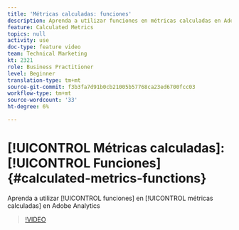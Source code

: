 ```yaml
---
title: 'Métricas calculadas: funciones'
description: Aprenda a utilizar funciones en métricas calculadas en Adobe Analytics
feature: Calculated Metrics
topics: null
activity: use
doc-type: feature video
team: Technical Marketing
kt: 2321
role: Business Practitioner
level: Beginner
translation-type: tm+mt
source-git-commit: f3b3fa7d91b0cb21005b57768ca23ed6700fcc03
workflow-type: tm+mt
source-wordcount: '33'
ht-degree: 6%

---
```



# [!UICONTROL Métricas calculadas]:  [!UICONTROL Funciones] {#calculated-metrics-functions}

Aprenda a utilizar [!UICONTROL funciones] en [!UICONTROL métricas calculadas] en Adobe Analytics

>[!VIDEO](https://video.tv.adobe.com/v/25408/?quality=12)
